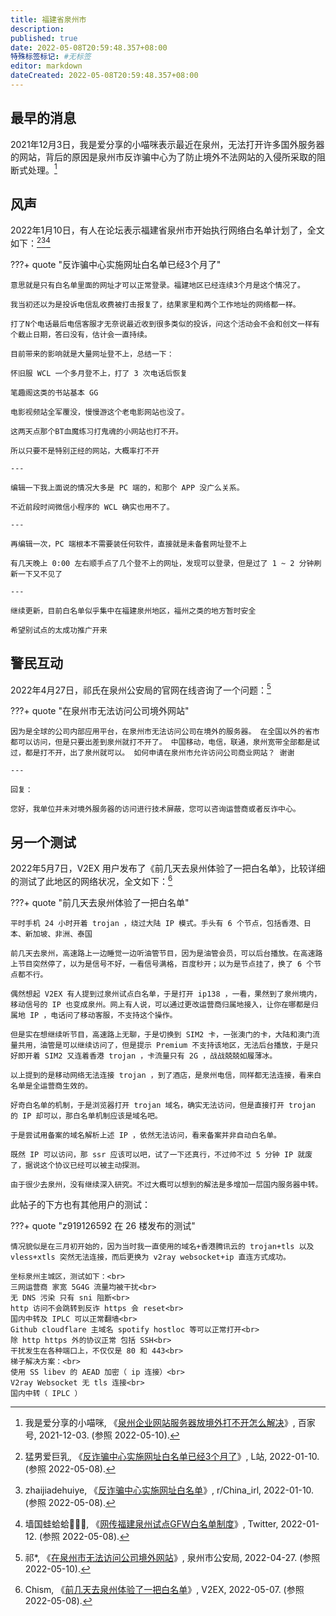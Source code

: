```yaml
---
title: 福建省泉州市
description:
published: true
date: 2022-05-08T20:59:48.357+08:00
特殊标签标记: #无标签
editor: markdown
dateCreated: 2022-05-08T20:59:48.357+08:00
---
```


## 最早的消息

2021年12月3日，我是爱分享的小喵咪表示最近在泉州，无法打开许多国外服务器的网站，背后的原因是泉州市反诈骗中心为了防止境外不法网站的入侵所采取的阻断式处理。[^tJ6Bf]

[^tJ6Bf]: 我是爱分享的小喵咪, 《[泉州企业网站服务器放境外打不开怎么解决](http://archiveiya74codqgiixo33q62qlrqtkgmcitqx5u2oeqnmn5bpcbiyd.onion/tJ6Bf)》, 百家号, 2021-12-03. (参照 2022-05-10).

## 风声

2022年1月10日，有人在论坛表示福建省泉州市开始执行网络白名单计划了，全文如下：[^463058][^s0hxg4][^809489]

[^463058]: 猛男爱巨乳, 《[反诈骗中心实施网址白名单已经3个月了](https://web.archive.org/web/20220508062226/https://www.lalasky.com/thread-463058.htm)》, L站, 2022-01-10. (参照 2022-05-08).

[^s0hxg4]: zhaijiadehuiye, 《[反诈骗中心实施网址白名单](https://web.archive.org/web/20220110112801/https://www.reddit.com/r/China_irl/comments/s0hxg4/反诈骗中心实施网址白名单/)》, r/China_irl, 2022-01-10. (参照 2022-05-08).

[^809489]: 墙国蛙蛤蛤💙💛🐸, 《[网传福建泉州试点GFW白名单制度](https://twitter.com/GFWfrog/status/1480948909186895873)》, Twitter, 2022-01-12. (参照 2022-05-08).

???+ quote "反诈骗中心实施网址白名单已经3个月了"

    意思就是只有白名单里面的网址才可以正常登录。福建地区已经连续3个月是这个情况了。

    我当初还以为是投诉电信乱收费被打击报复了，结果家里和两个工作地址的网络都一样。

    打了N个电话最后电信客服才无奈说最近收到很多类似的投诉，问这个活动会不会和创文一样有个截止日期，答曰没有，估计会一直持续。

    目前带来的影响就是大量网址登不上，总结一下：

    怀旧服 WCL 一个多月登不上，打了 3 次电话后恢复

    笔趣阁这类的书站基本 GG

    电影视频站全军覆没，慢慢游这个老电影网站也没了。

    这两天点那个BT血魔练习打鬼魂的小网站也打不开。

    所以只要不是特别正经的网站，大概率打不开

    ---

    编辑一下我上面说的情况大多是 PC 端的，和那个 APP 没广么关系。

    不近前段时间微信小程序的 WCL 确实也用不了。

    ---

    再编辑一次，PC 端根本不需要装任何软件，直接就是未备套网址登不上

    有几天晚上 0:00 左右顺手点了几个登不上的网址，发现可以登录，但是过了 1 ~ 2 分钟刷新一下又不见了

    ---

    继续更新，目前白名单似乎集中在福建泉州地区，福州之类的地方暂时安全

    希望别试点的太成功推广开来

## 警民互动

2022年4月27日，祁氏在泉州公安局的官网在线咨询了一个问题：[^169788]

[^169788]: 祁*, 《[在泉州市无法访问公司境外网站](https://web.archive.org/web/20220510100046/http://gaj.quanzhou.gov.cn/hdjl/zxzx/index_6346.htm?id=169788)》, 泉州市公安局, 2022-04-27. (参照 2022-05-10).

???+ quote "在泉州市无法访问公司境外网站"

    因为是全球的公司内部应用平台，在泉州市无法访问公司在境外的服务器。 在全国以外的省市都可以访问，但是只要出差到泉州就打不开了。 中国移动，电信，联通，泉州宽带全部都是试过，都是打不开，出了泉州就可以。 如何申请在泉州市允许访问公司商业网站？ 谢谢
    
    ---
    
    回复：
    
    您好，我单位并未对境外服务器的访问进行技术屏蔽，您可以咨询运营商或者反诈中心。

## 另一个测试

2022年5月7日，V2EX 用户发布了《前几天去泉州体验了一把白名单》，比较详细的测试了此地区的网络状况，全文如下：[^851473]

[^851473]: Chism, 《[前几天去泉州体验了一把白名单](https://web.archive.org/web/20220507153405/https://www.v2ex.com/t/851473)》, V2EX, 2022-05-07. (参照 2022-05-08).

???+ quote "前几天去泉州体验了一把白名单"

    平时手机 24 小时开着 trojan ，绕过大陆 IP 模式。手头有 6 个节点，包括香港、日本、新加坡、非洲、泰国

    前几天去泉州，高速路上一边睡觉一边听油管节目，因为是油管会员，可以后台播放。在高速路上节目突然停了，以为是信号不好，一看信号满格，百度秒开；以为是节点挂了，换了 6 个节点都不行。

    偶然想起 V2EX 有人提到过泉州试点白名单，于是打开 ip138 ，一看，果然到了泉州境内，移动信号的 IP 也变成泉州。网上有人说，可以通过更改运营商归属地接入，让你在哪都是归属地 IP ，电话问了移动客服，不支持这个操作。

    但是实在想继续听节目，高速路上无聊，于是切换到 SIM2 卡，一张澳门的卡，大陆和澳门流量共用，油管是可以继续访问了，但是提示 Premium 不支持该地区，无法后台播放，于是只好即开着 SIM2 又连着香港 trojan ，卡流量只有 2G ，战战兢兢如履薄冰。

    以上提到的是移动网络无法连接 trojan ，到了酒店，是泉州电信，同样都无法连接，看来白名单是全运营商生效的。

    好奇白名单的机制，于是浏览器打开 trojan 域名，确实无法访问，但是直接打开 trojan 的 IP 却可以，那白名单机制应该是域名吧。

    于是尝试用备案的域名解析上述 IP ，依然无法访问，看来备案并非自动白名单。

    既然 IP 可以访问，那 ssr 应该可以吧，试了一下还真行，不过帅不过 5 分钟 IP 就废了，据说这个协议已经可以被主动探测。

    由于很少去泉州，没有继续深入研究。不过大概可以想到的解法是多增加一层国内服务器中转。

此帖子的下方也有其他用户的测试：

???+ quote "z919126592 在 26 楼发布的测试"

    情况貌似是在三月初开始的，因为当时我一直使用的域名+香港腾讯云的 trojan+tls 以及 vless+xtls 突然无法连接，而后更换为 v2ray websocket+ip 直连方式成功。

    坐标泉州主城区，测试如下：<br>
    三网运营商 家宽 5G4G 流量均被干扰<br>
    无 DNS 污染 只有 sni 阻断<br>
    http 访问不会跳转到反诈 https 会 reset<br>
    国内中转及 IPLC 可以正常翻墙<br>
    Github cloudflare 主域名 spotify hostloc 等可以正常打开<br>
    除 http https 外的协议正常 包括 SSH<br>
    干扰发生在各种端口上，不仅仅是 80 和 443<br>
    梯子解决方案：<br>
    使用 SS libev 的 AEAD 加密（ ip 连接）<br>
    V2ray Websocket 无 tls 连接<br>
    国内中转（ IPLC ）
